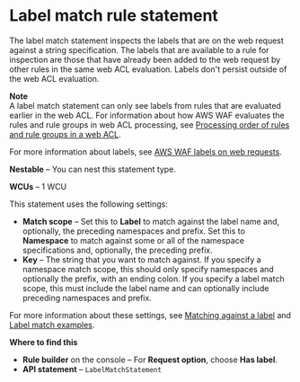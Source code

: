 # Label match rule statement<a name="waf-rule-statement-type-label-match"></a>

The label match statement inspects the labels that are on the web request against a string specification\. The labels that are available to a rule for inspection are those that have already been added to the web request by other rules in the same web ACL evaluation\. Labels don't persist outside of the web ACL evaluation\. 

**Note**  
A label match statement can only see labels from rules that are evaluated earlier in the web ACL\. For information about how AWS WAF evaluates the rules and rule groups in web ACL processing, see [Processing order of rules and rule groups in a web ACL](web-acl-processing-order.md)\.

For more information about labels, see [AWS WAF labels on web requests](waf-rule-labels.md)\.

**Nestable** – You can nest this statement type\. 

**WCUs** – 1 WCU

This statement uses the following settings: 
+ **Match scope** – Set this to **Label** to match against the label name and, optionally, the preceding namespaces and prefix\. Set this to **Namespace** to match against some or all of the namespace specifications and, optionally, the preceding prefix\. 
+ **Key** – The string that you want to match against\. If you specify a namespace match scope, this should only specify namespaces and optionally the prefix, with an ending colon\. If you specify a label match scope, this must include the label name and can optionally include preceding namespaces and prefix\. 

For more information about these settings, see [Matching against a label](waf-rule-label-match.md) and [Label match examples](waf-rule-label-match-examples.md)\.

**Where to find this**
+ **Rule builder** on the console – For **Request option**, choose **Has label**\.
+ **API statement** – `LabelMatchStatement`